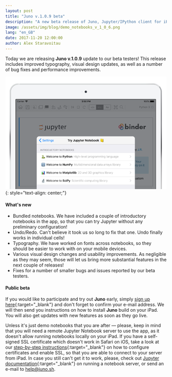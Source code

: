 ```yaml
---
layout: post
title: "Juno v.1.0.9 beta"
description: "A new beta release of Juno, Jupyter/IPython client for iPad."
image: /assets/img/blog/demo_notebooks_v_1_0_6.png
lang: "en_GB"
date: 2017-11-20 12:00:00
author: Alex Staravoitau
---
```


Today we are releasing **Juno v.1.0.9** update to our beta testers! This release includes improved typography, visual design updates, as well as a number of bug fixes and performance improvements. <!--more-->

![Juno demo notebooks](/assets/img/blog/demo_notebooks_v_1_0_6.png)
{: style="text-align: center;"}

#### What's new
* Bundled notebooks. We have included a couple of introductory notebooks in the app, so that you can try Jupyter without any preliminary configuration!
* Undo/Redo. Can't believe it took us so long to fix that one. Undo finally works in individual cells!
* Typography. We have worked on fonts across notebooks, so they should be easier to work with on your mobile devices.
* Various visual design changes and usability improvements. As negligible as they may seem, those will let us bring more substantial features in the next couple of releases!
* Fixes for a number of smaller bugs and issues reported by our beta testers.

#### Public beta
If you would like to participate and try out **Juno** early, simply [sign up here](/#mce-EMAIL){:target="_blank"} and don't forget to confirm your e-mail address. We will then send you instructions on how to install **Juno** build on your iPad. You will also get updates with new features as soon as they go live.

Unless it's just demo notebooks that you are after — please, keep in mind that you will need a remote Jupyter Notebook server to use the app, as it doesn't allow running notebooks locally on your iPad. If you have a self-signed SSL certificate which doesn't work in Safari on iOS, take a look at our [step-by-step instructions](/ssl-self-signed-cert){:target="_blank"} on how to configure certificates and enable SSL, so that you are able to connect to your server from iPad. In case you still can't get it to work, please, check out [Jupyter documentation](http://jupyter-notebook.readthedocs.io/en/latest/public_server.html){:target="_blank"} on running a notebook server, or send an e-mail to [help@juno.sh](mailto:help@juno.sh).
